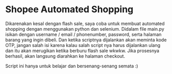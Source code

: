 # Shopee Automated Shopping

Dikarenakan kesal dengan flash sale, saya coba untuk membuat automated shopping dengan menggunakan python dan selenium. Didalam file main.py isikan dengan username / email / phonenumber, password, serta halaman barang yang ingin dibeli. Dan ketika scriptnya dijalankan akan meminta kode OTP, jangan salah isi karena kalau salah script nya harus dijalankan ulang dan itu akan merugikan ketika berburu flash sale wkwkw. Jika prosesnya berhasil, akan langsung diarahkan ke halaman checkout.

Script ini hanya untuk belajar dan bersenang-senang semata :)
